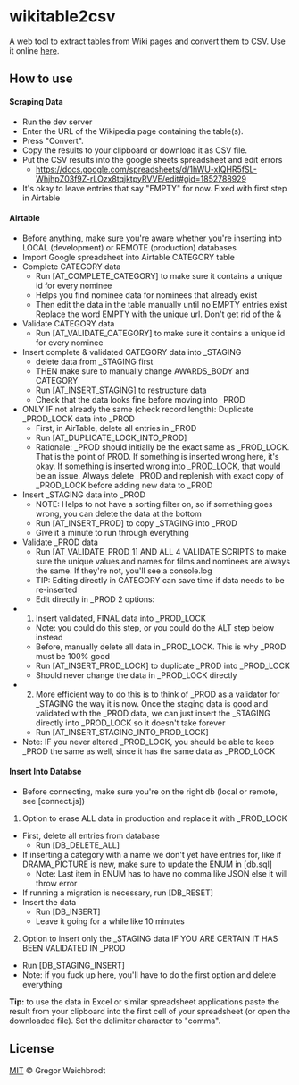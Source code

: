 # wikitable2csv
A web tool to extract tables from Wiki pages and convert them to CSV. Use it online [here](https://wikitable2csv.ggor.de/).

## How to use

#### Scraping Data
- Run the dev server
- Enter the URL of the Wikipedia page containing the table(s).
- Press "Convert".
- Copy the results to your clipboard or download it as CSV file.
- Put the CSV results into the google sheets spreadsheet and edit errors
    - https://docs.google.com/spreadsheets/d/1hWU-xIQHR5fSL-WhjhpZ03f9Z-rLOzx8tqjktpyRVVE/edit#gid=1852788929
- It's okay to leave entries that say "EMPTY" for now. Fixed with first step in Airtable
#### Airtable
- Before anything, make sure you're aware whether you're inserting into LOCAL (development) or REMOTE (production) databases
- Import Google spreadsheet into Airtable CATEGORY table
- Complete CATEGORY data
    - Run [AT_COMPLETE_CATEGORY] to make sure it contains a unique id for every nominee
    - Helps you find nominee data for nominees that already exist
    - Then edit the data in the table manually until no EMPTY entries exist
    Replace the word EMPTY with the unique url. Don't get rid of the &
- Validate CATEGORY data
    - Run [AT_VALIDATE_CATEGORY] to make sure it contains a unique id for every nominee
- Insert complete & validated CATEGORY data into _STAGING
    - delete data from _STAGING first
    - THEN make sure to manually change AWARDS_BODY and CATEGORY
    - Run [AT_INSERT_STAGING] to restructure data
    - Check that the data looks fine before moving into _PROD
- ONLY IF not already the same (check record length): Duplicate _PROD_LOCK data into _PROD
    - First, in AirTable, delete all entries in _PROD
    - Run [AT_DUPLICATE_LOCK_INTO_PROD]
    - Rationale: _PROD should initially be the exact same as _PROD_LOCK. That is the point of PROD. If something is inserted wrong here, it's okay. If something is inserted wrong into _PROD_LOCK, that would be an issue. Always delete _PROD and replenish with exact copy of _PROD_LOCK before adding new data to _PROD
- Insert _STAGING data into _PROD
    - NOTE: Helps to not have a sorting filter on, so if something goes wrong, you can delete the data at the bottom
    - Run [AT_INSERT_PROD] to copy _STAGING into _PROD
    - Give it a minute to run through everything
- Validate _PROD data
    - Run [AT_VALIDATE_PROD_1] AND ALL 4 VALIDATE SCRIPTS to make sure the unique values and names for films and nominees are always the same. If they're not, you'll see a console.log
    - TIP: Editing directly in CATEGORY can save time if data needs to be re-inserted
    - Edit directly in _PROD
2 options: 
- 1) Insert validated, FINAL data into _PROD_LOCK
    - Note: you could do this step, or you could do the ALT step below instead
    - Before, manually delete all data in _PROD_LOCK. This is why _PROD must be 100% good
    - Run [AT_INSERT_PROD_LOCK] to duplicate _PROD into _PROD_LOCK
    - Should never change the data in _PROD_LOCK directly
- 2) More efficient way to do this is to think of _PROD as a validator for _STAGING the way it is now. Once the staging data is good and validated with the _PROD data, we can just insert the _STAGING directly into _PROD_LOCK so it doesn't take forever
    - Run [AT_INSERT_STAGING_INTO_PROD_LOCK]
- Note: IF you never altered _PROD_LOCK, you should be able to keep _PROD the same as well, since it has the same data as _PROD_LOCK
#### Insert Into Databse
- Before connecting, make sure you're on the right db (local or remote, see [connect.js])
1) Option to erase ALL data in production and replace it with _PROD_LOCK
- First, delete all entries from database
    - Run [DB_DELETE_ALL]
- If inserting a category with a name we don't yet have entries for, like if DRAMA_PICTURE is new, make sure to update the ENUM in [db.sql]
    - Note: Last item in ENUM has to have no comma like JSON else it will throw error
- If running a migration is necessary, run [DB_RESET]
- Insert the data
    - Run [DB_INSERT]
    - Leave it going for a while like 10 minutes
2) Option to insert only the _STAGING data IF YOU ARE CERTAIN IT HAS BEEN VALIDATED IN _PROD
- Run [DB_STAGING_INSERT]
- Note: if you fuck up here, you'll have to do the first option and delete everything

**Tip:** to use the data in Excel or similar spreadsheet applications paste the result from your clipboard into the first cell of your spreadsheet (or open the downloaded file). Set the delimiter character to "comma".

## License
[MIT](https://github.com/gambolputty/wikitable2csv/blob/master/LICENSE) © Gregor Weichbrodt
